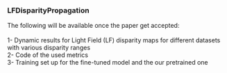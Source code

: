 ### LFDisparityPropagation
 The following will be available once the paper get accepted:<br /> <br /> 
 1- Dynamic results for Light Field (LF) disparity maps for different datasets with various disparity ranges<br /> 
 2- Code of the used metrics<br /> 
 3- Training set up for the fine-tuned model and the our pretrained one<br /> 
